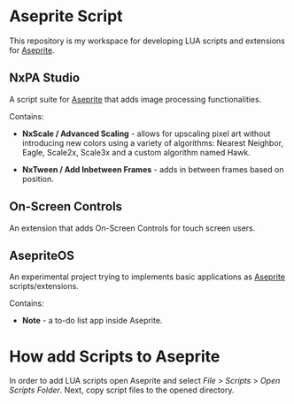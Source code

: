 # Aseprite Script
This repository is my workspace for developing LUA scripts and extensions for [Aseprite](https://www.aseprite.org/).

## NxPA Studio
A script suite for [Aseprite](https://www.aseprite.org/) that adds image processing functionalities.

Contains:
* **NxScale / Advanced Scaling** - allows for upscaling pixel art without introducing new colors using a variety of algorithms: Nearest Neighbor, Eagle, Scale2x, Scale3x and a custom algorithm named Hawk.

* **NxTween / Add Inbetween Frames** - adds in between frames based on position.

## On-Screen Controls
An extension that adds On-Screen Controls for touch screen users.

## AsepriteOS
An experimental project trying to implements basic applications as [Aseprite](https://www.aseprite.org/) scripts/extensions.

Contains:
* **Note** - a to-do list app inside Aseprite.

# How add Scripts to Aseprite
In order to add LUA scripts open Aseprite and select _File_ > _Scripts_ > _Open Scripts Folder_. Next, copy script files to the opened directory.